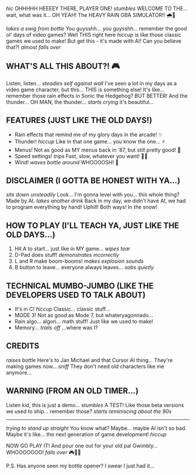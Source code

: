*hic* OHHHHH HEEEEY THERE, PLAYER ONE! *stumbles* WELCOME TO THE... wait, what was it... OH YEAH! The HEAVY RAIN GBA SIMULATOR!! 🌧️🍺

*takes a swig from bottle* You guysshh... you guysshh... remember the good ol' days of video games? Well THIS right here *hiccup* is like those classic games we used to make! But get this - it's made with AI! Can you believe that?! *almost falls over* 

## WHAT'S ALL THIS ABOUT?! 🎮

Listen, listen... *steadies self against wall* I've seen a lot in my days as a video game character, but this... THIS is something else! It's like... remember those rain effects in Sonic the Hedgehog? BUT BETTER! And the thunder... OH MAN, the thunder... *starts crying* it's beautiful...

## FEATURES (JUST LIKE THE OLD DAYS!)
- Rain effects that remind me of my glory days in the arcade! ✨
- Thunder! *hiccup* Like in that one game... you know the one... ⚡
- Menus! Not as good as MY menus back in '87, but still pretty good! 🎨
- Speed settings! *trips* Fast, slow, whatever you want! 🏃‍♂️
- Wind! *waves bottle around* WHOOOOSH! 💨

## DISCLAIMER (I GOTTA BE HONEST WITH YA...)
*sits down unsteadily* Look... I'm gonna level with you... this whole thing? Made by AI. *takes another drink* Back in my day, we didn't have AI, we had to program everything by hand! Uphill! Both ways! In the snow!

## HOW TO PLAY (I'LL TEACH YA, JUST LIKE THE OLD DAYS...)
1. Hit A to start... just like in MY game... *wipes tear*
2. D-Pad does stuff! *demonstrates incorrectly*
3. L and R make boom-booms! *makes explosion sounds*
4. B button to leave... everyone always leaves... *sobs quietly*

## TECHNICAL MUMBO-JUMBO (LIKE THE DEVELOPERS USED TO TALK ABOUT)
- It's in C! *hiccup* Classic... classic stuff...
- MODE 3! Not as good as Mode 7, but whateryagonnado...
- Rain algo... algori... math stuff! Just like we used to make!
- Memory... *trails off* ...where was I?

## CREDITS
*raises bottle* Here's to Jan Michael and that Cursor AI thing... They're making games now... *sniff* They don't need old characters like me anymore...

## WARNING (FROM AN OLD TIMER...)
Listen kid, this is just a demo... *stumbles* A TEST! Like those beta versions we used to ship... remember those? *starts reminiscing about the 90s*

---

*trying to stand up straight* You know what? Maybe... maybe AI isn't so bad. Maybe it's like... the next generation of game development! *hiccup* 

NOW GO PLAY IT! And pour one out for your old pal Gwimbly... WHOOOOOOO! *falls over* 🎮🍺✨

P.S. Has anyone seen my bottle opener? I swear I just had it... 
